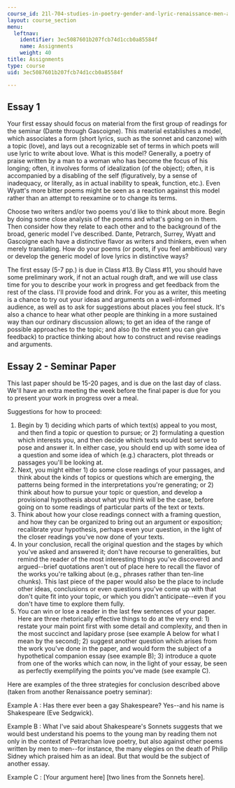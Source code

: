 ```yaml
---
course_id: 21l-704-studies-in-poetry-gender-and-lyric-renaissance-men-and-women-writing-about-love-spring-2003
layout: course_section
menu:
  leftnav:
    identifier: 3ec5087601b207fcb74d1ccb0a85584f
    name: Assignments
    weight: 40
title: Assignments
type: course
uid: 3ec5087601b207fcb74d1ccb0a85584f

---
```


Essay 1
-------

Your first essay should focus on material from the first group of readings for the seminar (Dante through Gascoigne). This material establishes a model, which associates a form (short lyrics, such as the sonnet and canzone) with a topic (love), and lays out a recognizable set of terms in which poets will use lyric to write about love. What is this model? Generally, a poetry of praise written by a man to a woman who has become the focus of his longing; often, it involves forms of idealization (of the object); often, it is accompanied by a disabling of the self (figuratively, by a sense of inadequacy, or literally, as in actual inability to speak, function, etc.). Even Wyatt's more bitter poems might be seen as a reaction against this model rather than an attempt to reexamine or to change its terms.

Choose two writers and/or two poems you'd like to think about more. Begin by doing some close analysis of the poems and what's going on in them. Then consider how they relate to each other and to the background of the broad, generic model I've described. Dante, Petrarch, Surrey, Wyatt and Gascoigne each have a distinctive flavor as writers and thinkers, even when merely translating. How do your poems (or poets, if you feel ambitious) vary or develop the generic model of love lyrics in distinctive ways?

The first essay (5-7 pp.) is due in Class #13. By Class #11, you should have some preliminary work, if not an actual rough draft, and we will use class time for you to describe your work in progress and get feedback from the rest of the class. I'll provide food and drink. For you as a writer, this meeting is a chance to try out your ideas and arguments on a well-informed audience, as well as to ask for suggestions about places you feel stuck. It's also a chance to hear what other people are thinking in a more sustained way than our ordinary discussion allows; to get an idea of the range of possible approaches to the topic; and also (to the extent you can give feedback) to practice thinking about how to construct and revise readings and arguments.

Essay 2 - Seminar Paper
-----------------------

This last paper should be 15-20 pages, and is due on the last day of class. We'll have an extra meeting the week before the final paper is due for you to present your work in progress over a meal.

Suggestions for how to proceed:

1.  Begin by 1) deciding which parts of which text(s) appeal to you most, and then find a topic or question to pursue; or 2) formulating a question which interests you, and then decide which texts would best serve to pose and answer it. In either case, you should end up with some idea of a question and some idea of which (e.g.) characters, plot threads or passages you'll be looking at.
2.  Next, you might either 1) do some close readings of your passages, and think about the kinds of topics or questions which are emerging, the patterns being formed in the interpretations you're generating; or 2) think about how to pursue your topic or question, and develop a provisional hypothesis about what you think will be the case, before going on to some readings of particular parts of the text or texts.
3.  Think about how your close readings connect with a framing question, and how they can be organized to bring out an argument or exposition; recalibrate your hypothesis, perhaps even your question, in the light of the closer readings you've now done of your texts.
4.  In your conclusion, recall the original question and the stages by which you've asked and answered it; don't have recourse to generalities, but remind the reader of the most interesting things you've discovered and argued--brief quotations aren't out of place here to recall the flavor of the works you're talking about (e.g., phrases rather than ten-line chunks). This last piece of the paper would also be the place to include other ideas, conclusions or even questions you've come up with that don't quite fit into your topic, or which you didn't anticipate--even if you don't have time to explore them fully.
5.  You can win or lose a reader in the last few sentences of your paper. Here are three rhetorically effective things to do at the very end: 1) restate your main point first with some detail and complexity, and then in the most succinct and lapidary prose (see example A below for what I mean by the second); 2) suggest another question which arises from the work you've done in the paper, and would form the subject of a hypothetical companion essay (see example B); 3) introduce a quote from one of the works which can now, in the light of your essay, be seen as perfectly exemplifying the points you've made (see example C).

Here are examples of the three strategies for conclusion described above (taken from another Renaissance poetry seminar):

Example A : Has there ever been a gay Shakespeare? Yes--and his name is Shakespeare (Eve Sedgwick).

Example B : What I've said about Shakespeare's Sonnets suggests that we would best understand his poems to the young man by reading them not only in the context of Petrarchan love poetry, but also against other poems written by men to men--for instance, the many elegies on the death of Philip Sidney which praised him as an ideal. But that would be the subject of another essay.

Example C : \[Your argument here\] \[two lines from the Sonnets here\].